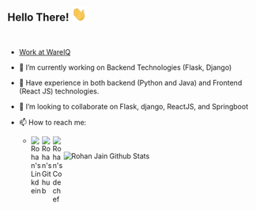 ## Hello There! <img src="https://raw.githubusercontent.com/rohanJa/rohanJa/master/gifs/Hi.gif" width="30px"></h2>
<br />

- [Work at WareIQ](https://github.com/rohanware)
- 🔭 I’m currently working on Backend Technologies (Flask, Django)
- 🌱 Have experience in both backend (Python and Java) and Frontend (React JS) technologies.
- 👯 I’m looking to collaborate on Flask, django, ReactJS,  and Springboot
- 📫 How to reach me: 

    -   <a href="https://www.linkedin.com/in/rohan-jain-b9b27a178/">
        <img align="left" alt="Rohan's Linkdein" width="22px" src="https://cdn.jsdelivr.net/npm/simple-icons@v3/icons/linkedin.svg" />
        </a>
        <a href="https://github.com/rohanJa">
        <img align="left" alt="Rohan's Github" width="22px" src="https://cdn.jsdelivr.net/npm/simple-icons@v3/icons/github.svg" />
        </a>
        <a href="https://www.codechef.com/users/rohan_jain123">
        <img align="left" alt="Rohan's Codechef" width="22px" src="https://cdn.jsdelivr.net/npm/simple-icons@v3/icons/codechef.svg" />
        </a>

![Rohan Jain Github Stats](https://github-readme-stats.vercel.app/api?username=rohanJa&show_icons=true_color=fff&icon_color=79ff97&text_color=9f9f9f&bg_color=151515)


